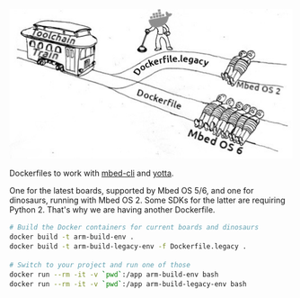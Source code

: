 <p align="center">
  <img src="arm-mbed.jpg">
</p>

Dockerfiles to work with [mbed-cli][] and [yotta][].

One for the latest boards, supported by Mbed OS 5/6, and one for dinosaurs,
running with Mbed OS 2. Some SDKs for the latter are requiring Python 2. That's
why we are having another Dockerfile.

```bash
# Build the Docker containers for current boards and dinosaurs
docker build -t arm-build-env .
docker build -t arm-build-legacy-env -f Dockerfile.legacy .

# Switch to your project and run one of those
docker run --rm -it -v `pwd`:/app arm-build-env bash
docker run --rm -it -v `pwd`:/app arm-build-legacy-env bash
```


[mbed-cli]:https://github.com/ARMmbed/mbed-cli
[yotta]:https://github.com/ARMmbed/yotta
